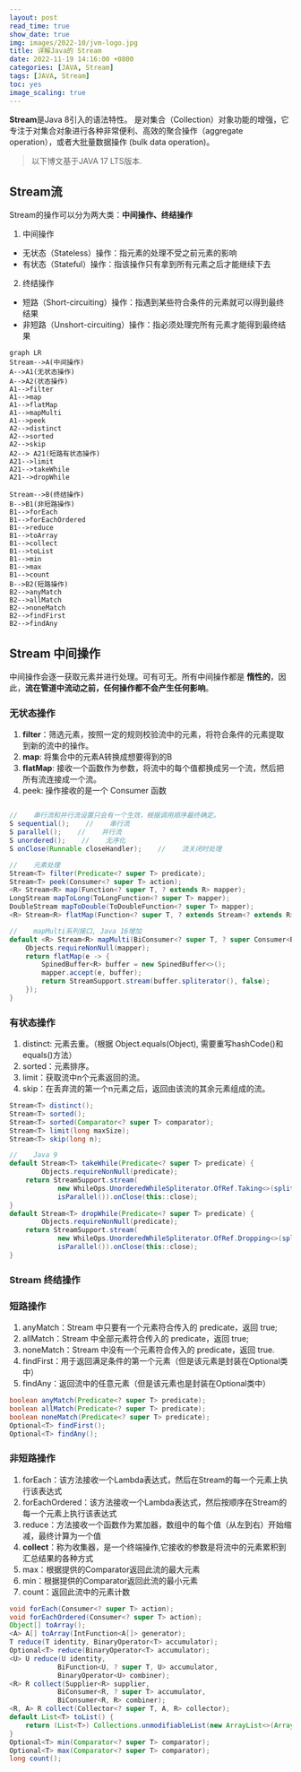 ```yaml
---
layout: post
read_time: true
show_date: true
img: images/2022-10/jvm-logo.jpg
title: 详解Java的 Stream
date: 2022-11-19 14:16:00 +0800
categories: [JAVA, Stream]
tags: [JAVA, Stream]
toc: yes
image_scaling: true
---
```


**Stream**是Java 8引入的语法特性。 是对集合（Collection）对象功能的增强，它专注于对集合对象进行各种非常便利、高效的聚合操作（aggregate operation），或者大批量数据操作 (bulk data operation)。

> 以下博文基于JAVA 17 LTS版本.

## Stream流

Stream的操作可以分为两大类：**中间操作、终结操作**

1. 中间操作
 * 无状态（Stateless）操作：指元素的处理不受之前元素的影响
 * 有状态（Stateful）操作：指该操作只有拿到所有元素之后才能继续下去
2. 终结操作
 * 短路（Short-circuiting）操作：指遇到某些符合条件的元素就可以得到最终结果
 * 非短路（Unshort-circuiting）操作：指必须处理完所有元素才能得到最终结果

```mermaid
graph LR
Stream-->A(中间操作)
A-->A1(无状态操作)
A-->A2(状态操作)
A1-->filter
A1-->map
A1-->flatMap
A1-->mapMulti
A1-->peek
A2-->distinct
A2-->sorted
A2-->skip
A2--> A21(短路有状态操作)
A21-->limit
A21-->takeWhile
A21-->dropWhile

Stream-->B(终结操作)
B-->B1(非短路操作)
B1-->forEach
B1-->forEachOrdered
B1-->reduce
B1-->toArray
B1-->collect
B1-->toList
B1-->min
B1-->max
B1-->count
B-->B2(短路操作)
B2-->anyMatch
B2-->allMatch
B2-->noneMatch
B2-->findFirst
B2-->findAny
```

## Stream 中间操作

中间操作会逐一获取元素并进行处理。可有可无。所有中间操作都是 **惰性的**，因此，**流在管道中流动之前，任何操作都不会产生任何影响**。

### 无状态操作

1. **filter**：筛选元素，按照一定的规则校验流中的元素，将符合条件的元素提取到新的流中的操作。
1. **map**: 将集合中的元素A转换成想要得到的B
1. **flatMap**: 接收一个函数作为参数，将流中的每个值都换成另一个流，然后把所有流连接成一个流。
1. peek: 操作接收的是一个 Consumer<T> 函数

```java

//    串行流和并行流设置只会有一个生效，根据调用顺序最终确定。
S sequential();    //    串行流
S parallel();    //    并行流
S unordered();    //    无序化
S onClose(Runnable closeHandler);    //    流关闭时处理

//    元素处理
Stream<T> filter(Predicate<? super T> predicate);
Stream<T> peek(Consumer<? super T> action);
<R> Stream<R> map(Function<? super T, ? extends R> mapper);
LongStream mapToLong(ToLongFunction<? super T> mapper);
DoubleStream mapToDouble(ToDoubleFunction<? super T> mapper);
<R> Stream<R> flatMap(Function<? super T, ? extends Stream<? extends R>> mapper);

//    mapMulti系列接口, Java 16增加
default <R> Stream<R> mapMulti(BiConsumer<? super T, ? super Consumer<R>> mapper) {
    Objects.requireNonNull(mapper);
    return flatMap(e -> {
        SpinedBuffer<R> buffer = new SpinedBuffer<>();
        mapper.accept(e, buffer);
        return StreamSupport.stream(buffer.spliterator(), false);
    });
}

```

### 有状态操作

1. distinct: 元素去重。（根据 Object.equals(Object), 需要重写hashCode()和equals()方法）
1. sorted：元素排序。
1. limit：获取流中n个元素返回的流。
1. skip：在丢弃流的第一个n元素之后，返回由该流的其余元素组成的流。

```java
Stream<T> distinct();
Stream<T> sorted();
Stream<T> sorted(Comparator<? super T> comparator);
Stream<T> limit(long maxSize);
Stream<T> skip(long n);

//    Java 9
default Stream<T> takeWhile(Predicate<? super T> predicate) {
        Objects.requireNonNull(predicate);
    return StreamSupport.stream(
            new WhileOps.UnorderedWhileSpliterator.OfRef.Taking<>(spliterator(), true, predicate),
            isParallel()).onClose(this::close);
}
default Stream<T> dropWhile(Predicate<? super T> predicate) {
        Objects.requireNonNull(predicate);
    return StreamSupport.stream(
            new WhileOps.UnorderedWhileSpliterator.OfRef.Dropping<>(spliterator(), true, predicate),
            isParallel()).onClose(this::close);
}
```

### Stream 终结操作

### 短路操作

1. anyMatch：Stream 中只要有一个元素符合传入的 predicate，返回 true;
1. allMatch：Stream 中全部元素符合传入的 predicate，返回 true;
1. noneMatch：Stream 中没有一个元素符合传入的 predicate，返回 true.
1. findFirst：用于返回满足条件的第一个元素（但是该元素是封装在Optional类中）
1. findAny：返回流中的任意元素（但是该元素也是封装在Optional类中）

```java
boolean anyMatch(Predicate<? super T> predicate);
boolean allMatch(Predicate<? super T> predicate);
boolean noneMatch(Predicate<? super T> predicate);
Optional<T> findFirst();
Optional<T> findAny();
```

### 非短路操作

1. forEach：该方法接收一个Lambda表达式，然后在Stream的每一个元素上执行该表达式
1. forEachOrdered：该方法接收一个Lambda表达式，然后按顺序在Stream的每一个元素上执行该表达式
1. reduce：方法接收一个函数作为累加器，数组中的每个值（从左到右）开始缩减，最终计算为一个值
1. **collect**：称为收集器，是一个终端操作,它接收的参数是将流中的元素累积到汇总结果的各种方式
1. max：根据提供的Comparator返回此流的最大元素
1. min：根据提供的Comparator返回此流的最小元素
1. count：返回此流中的元素计数

```java
void forEach(Consumer<? super T> action);
void forEachOrdered(Consumer<? super T> action);
Object[] toArray();
<A> A[] toArray(IntFunction<A[]> generator);
T reduce(T identity, BinaryOperator<T> accumulator);
Optional<T> reduce(BinaryOperator<T> accumulator);
<U> U reduce(U identity,
            BiFunction<U, ? super T, U> accumulator,
            BinaryOperator<U> combiner);
<R> R collect(Supplier<R> supplier,
            BiConsumer<R, ? super T> accumulator,
            BiConsumer<R, R> combiner);
<R, A> R collect(Collector<? super T, A, R> collector);
default List<T> toList() {
    return (List<T>) Collections.unmodifiableList(new ArrayList<>(Arrays.asList(this.toArray())));
}
Optional<T> min(Comparator<? super T> comparator);
Optional<T> max(Comparator<? super T> comparator);
long count();

```


